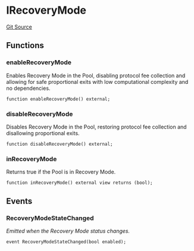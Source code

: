 # IRecoveryMode
[Git Source](https://github.com/Increment-Finance/peripheral-contracts/blob/fc86e744c6664e8852ac82787aa2f73b160e6a5d/contracts/interfaces/balancer/IWeightedPool.sol)


## Functions
### enableRecoveryMode

Enables Recovery Mode in the Pool, disabling protocol fee collection and allowing for safe proportional
exits with low computational complexity and no dependencies.


```solidity
function enableRecoveryMode() external;
```

### disableRecoveryMode

Disables Recovery Mode in the Pool, restoring protocol fee collection and disallowing proportional exits.


```solidity
function disableRecoveryMode() external;
```

### inRecoveryMode

Returns true if the Pool is in Recovery Mode.


```solidity
function inRecoveryMode() external view returns (bool);
```

## Events
### RecoveryModeStateChanged
*Emitted when the Recovery Mode status changes.*


```solidity
event RecoveryModeStateChanged(bool enabled);
```

